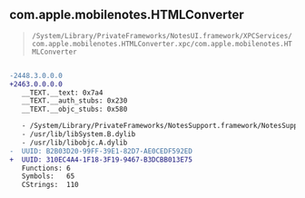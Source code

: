 ## com.apple.mobilenotes.HTMLConverter

> `/System/Library/PrivateFrameworks/NotesUI.framework/XPCServices/com.apple.mobilenotes.HTMLConverter.xpc/com.apple.mobilenotes.HTMLConverter`

```diff

-2448.3.0.0.0
+2463.0.0.0.0
   __TEXT.__text: 0x7a4
   __TEXT.__auth_stubs: 0x230
   __TEXT.__objc_stubs: 0x580

   - /System/Library/PrivateFrameworks/NotesSupport.framework/NotesSupport
   - /usr/lib/libSystem.B.dylib
   - /usr/lib/libobjc.A.dylib
-  UUID: B2B03D20-99FF-39E1-82D7-AE0CEDF592ED
+  UUID: 310EC4A4-1F18-3F19-9467-B3DCBB013E75
   Functions: 6
   Symbols:   65
   CStrings:  110

```

